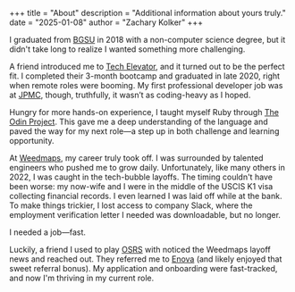 +++
title = "About"
description = "Additional information about yours truly."
date = "2025-01-08"
author = "Zachary Kolker"
+++

<!--
I graduated from [BGSU](https://www.bgsu.edu/) in 2018 with a non comp-sci degree and quickly discovered I wanted something more challenging.

My friend had gone through [Tech Elevator](https://www.techelevator.com/) and it was the perfect match. I enrolled in the 3 month course and graduated late 2020 when everyone was hiring remote. My first professional software developer role was at [JPMC](https://www.jpmorganchase.com/) which was not actually that much programming...

This led me to learn ruby entirely on my own via [the odin project](https://www.theodinproject.com/) and gain a deep understanding of ruby and of course my next more challenging role.

My time at [Weedmaps](https://weedmaps.com/) really kick started my career due to the amazingly talented engineers I got to spend my days with. However this was cut short due to the tech-bubble popping in 2022 and I was unfortunately one of the thousands of engineers who got laid off that year. The timing was terrible. My now wife and I were going through the *execellent* and *fun* process with the USCIS getting her K1 visa. I needed proof of employment for her to get into the country. I was literally at the bank getting documentation of my finances when I could not access the company slack. Of course the previous day I had reached out to HR to get a letter of employment which they provided. But due to me getting laid off and losing access to the company slack that had disappeared.

I needed a job quick.

My friend who used to play [OSRS](https://oldschool.runescape.com/) with me saw the news that WM had done some lay offs and they reached out and got that juicy employee referal bonus we all crave.

My application and employment was fast-passed at Enova my current role.
-->

I graduated from [BGSU](https://www.bgsu.edu/) in 2018 with a non-computer science degree, but it didn't take long to realize I wanted something more challenging.

A friend introduced me to [Tech Elevator](https://www.techelevator.com/), and it turned out to be the perfect fit. I completed their 3-month bootcamp and graduated in late 2020, right when remote roles were booming. My first professional developer job was at [JPMC](https://www.jpmorganchase.com/), though, truthfully, it wasn’t as coding-heavy as I hoped.

Hungry for more hands-on experience, I taught myself Ruby through [The Odin Project](https://www.theodinproject.com/). This gave me a deep understanding of the language and paved the way for my next role—a step up in both challenge and learning opportunity.

At [Weedmaps](https://weedmaps.com/), my career truly took off. I was surrounded by talented engineers who pushed me to grow daily. Unfortunately, like many others in 2022, I was caught in the tech-bubble layoffs. The timing couldn't have been worse: my now-wife and I were in the middle of the USCIS K1 visa collecting financial records. I even learned I was laid off while at the bank. To make things trickier, I lost access to company Slack, where the employment verification letter I needed was downloadable, but no longer.

I needed a job—fast.

Luckily, a friend I used to play [OSRS](https://oldschool.runescape.com/) with noticed the Weedmaps layoff news and reached out. They referred me to [Enova](https://www.enova.com/) (and likely enjoyed that sweet referral bonus). My application and onboarding were fast-tracked, and now I'm thriving in my current role.
